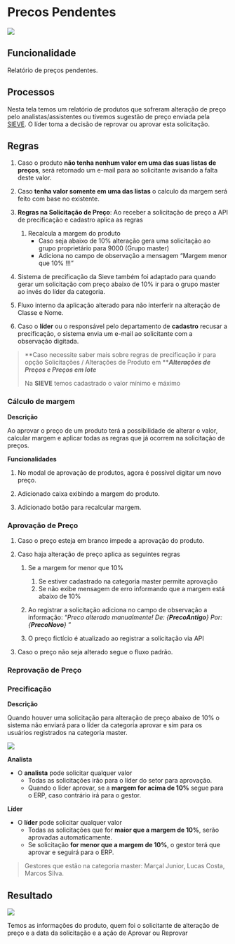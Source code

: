 # Precos Pendentes

![](http://developers.connectparts.com.br/imagens/comercialSolicitacaoPrecoPendente01.png)

## Funcionalidade

Relatório de preços pendentes.

## Processos

Nesta tela temos um relatório de produtos que sofreram alteração de preço pelo analistas/assistentes ou tivemos sugestão de preço enviada pela [SIEVE](https://www.sieve.com.br/sobre). O líder toma a decisão de reprovar ou aprovar esta solicitação.

## Regras

1. Caso o produto **não tenha nenhum valor em uma das suas listas de preços**, será retornado um e-mail para ao solicitante avisando a falta deste valor.

2. Caso **tenha valor somente em uma das listas** o calculo da margem será feito com base no existente.

3. **Regras na Solicitação de Preço**: Ao receber a solicitação de preço a API de precificação e cadastro aplica as regras
   1. Recalcula a margem do produto
      - Caso seja abaixo de 10% alteração gera uma solicitação ao grupo proprietário para 9000 \(Grupo master\)
      - Adiciona no campo de observação a mensagem “Margem menor que 10% !!!”
      
4. Sistema de precificação da Sieve também foi adaptado para quando gerar um solicitação com preço abaixo de 10% ir para o grupo master ao invés do líder da categoria.

5. Fluxo interno da aplicação alterado para não interferir na alteração de Classe e Nome.

6. Caso o **líder** ou o responsável pelo departamento de **cadastro** recusar a precificação, o sistema envia um e-mail ao solicitante com a observação digitada.

> **Caso necessite saber mais sobre regras de precificação ir para opção Solicitações / Alterações de Produto em **_**Alterações de Preços e Preços em lote**_
>
> Na **SIEVE** temos cadastrado o valor mínimo e máximo

### Cálculo de margem

**Descrição**

Ao aprovar o preço de um produto terá a possibilidade de alterar o valor, calcular margem e aplicar todas as regras que já ocorrem na solicitação de preços.

**Funcionalidades**

1. No modal de aprovação de produtos, agora é possível digitar um novo preço.

2. Adicionado caixa exibindo a margem do produto.

3. Adicionado botão para recalcular margem.

### Aprovação de Preço

1. Caso o preço esteja em branco impede a aprovação do produto.

2. Caso haja alteração de preço aplica as seguintes regras
   1. Se a margem for menor que 10%
      1. Se estiver cadastrado na categoria master permite aprovação
      2. Se não exibe mensagem de erro informando que a margem está abaixo de 10%
      
   2. Ao registrar a solicitação adiciona no campo de observação a informação: “_Preco alterado manualmente! De: {**PrecoAntigo**} Por: {**PrecoNovo**}_ ”
   
   3. O preço fictício é atualizado ao registrar a solicitação via API
   
3. Caso o preço não seja alterado segue o fluxo padrão.

### Reprovação de Preço

### Precificação

**Descrição**

Quando houver uma solicitação para alteração de preço abaixo de 10% o sistema não enviará para o líder da categoria aprovar e sim para os usuários registrados na categoria master.

![](http://developers.connectparts.com.br/imagens/precosPendentesRegra01.png)

**Analista**

* O **analista** pode solicitar qualquer valor
  * Todas as solicitações irão para o líder do setor para aprovação.
  * Quando o líder aprovar, se a **margem for acima de 10%** segue para o ERP, caso contrário irá para o gestor.

**Líder**

* O **líder** pode solicitar qualquer valor
  * Todas as solicitações que for **maior que a margem de 10%**, serão aprovadas automaticamente.
  * Se solicitação **for menor que a margem de 10%**, o gestor terá que aprovar e seguirá para o ERP.

> Gestores que estão na categoria master: Marçal Junior, Lucas Costa, Marcos Silva.

## Resultado

![](http://developers.connectparts.com.br/imagens/comercialSolicitacaoPrecoPendente02.png)

Temos as informações do produto, quem foi o solicitante de alteração de preço e a data da solicitação e a ação de Aprovar ou Reprovar

